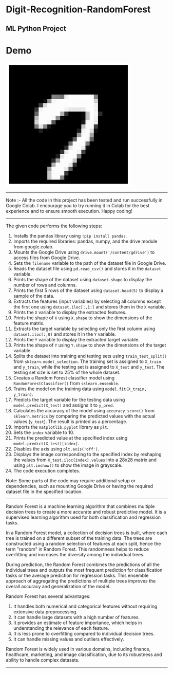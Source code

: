 # Digit-Recognition-RandomForest
ML Python Project
---------------------------------------------------------------------------------------

# Demo
![](https://github.com/developer-venish/Digit-Recognition-RandomForest/blob/main/download.png)

---------------------------------------------------------------------------------------

Note :- All the code in this project has been tested and run successfully in Google Colab. I encourage you to try running it in Colab for the best experience and to ensure smooth execution. Happy coding!

---------------------------------------------------------------------------------------

The given code performs the following steps:

1. Installs the pandas library using `!pip install pandas`.
2. Imports the required libraries: pandas, numpy, and the drive module from google.colab.
3. Mounts the Google Drive using `drive.mount('/content/gdrive')` to access files from Google Drive.
4. Sets the `filename` variable to the path of the dataset file in Google Drive.
5. Reads the dataset file using `pd.read_csv()` and stores it in the `dataset` variable.
6. Prints the shape of the dataset using `dataset.shape` to display the number of rows and columns.
7. Prints the first 5 rows of the dataset using `dataset.head(5)` to display a sample of the data.
8. Extracts the features (input variables) by selecting all columns except the first one using `dataset.iloc[:,1:]` and stores them in the `X` variable.
9. Prints the `X` variable to display the extracted features.
10. Prints the shape of `X` using `X.shape` to show the dimensions of the feature matrix.
11. Extracts the target variable by selecting only the first column using `dataset.iloc[:,0]` and stores it in the `Y` variable.
12. Prints the `Y` variable to display the extracted target variable.
13. Prints the shape of `Y` using `Y.shape` to show the dimensions of the target variable.
14. Splits the dataset into training and testing sets using `train_test_split()` from `sklearn.model_selection`. The training set is assigned to `X_train` and `y_train`, while the testing set is assigned to `X_test` and `y_test`. The testing set size is set to 25% of the whole dataset.
15. Creates a Random Forest classifier model using `RandomForestClassifier()` from `sklearn.ensemble`.
16. Trains the model on the training data using `model.fit(X_train, y_train)`.
17. Predicts the target variable for the testing data using `model.predict(X_test)` and assigns it to `y_pred`.
18. Calculates the accuracy of the model using `accuracy_score()` from `sklearn.metrics` by comparing the predicted values with the actual values (`y_test`). The result is printed as a percentage.
19. Imports the `matplotlib.pyplot` library as `plt`.
20. Sets the `index` variable to 10.
21. Prints the predicted value at the specified index using `model.predict(X_test)[index]`.
22. Disables the axis using `plt.axis('off')`.
23. Displays the image corresponding to the specified index by reshaping the values from `X_test.iloc[index].values` into a 28x28 matrix and using `plt.imshow()` to show the image in grayscale.
24. The code execution completes.

Note: Some parts of the code may require additional setup or dependencies, such as mounting Google Drive or having the required dataset file in the specified location.

---------------------------------------------------------------------------------------

Random Forest is a machine learning algorithm that combines multiple decision trees to create a more accurate and robust predictive model. It is a supervised learning algorithm used for both classification and regression tasks.

In a Random Forest model, a collection of decision trees is built, where each tree is trained on a different subset of the training data. The trees are constructed using a random selection of features at each split, hence the term "random" in Random Forest. This randomness helps to reduce overfitting and increases the diversity among the individual trees.

During prediction, the Random Forest combines the predictions of all the individual trees and outputs the most frequent prediction for classification tasks or the average prediction for regression tasks. This ensemble approach of aggregating the predictions of multiple trees improves the overall accuracy and generalization of the model.

Random Forest has several advantages:

1. It handles both numerical and categorical features without requiring extensive data preprocessing.
2. It can handle large datasets with a high number of features.
3. It provides an estimate of feature importance, which helps in understanding the relevance of each feature.
4. It is less prone to overfitting compared to individual decision trees.
5. It can handle missing values and outliers effectively.

Random Forest is widely used in various domains, including finance, healthcare, marketing, and image classification, due to its robustness and ability to handle complex datasets.

---------------------------------------------------------------------------------------
